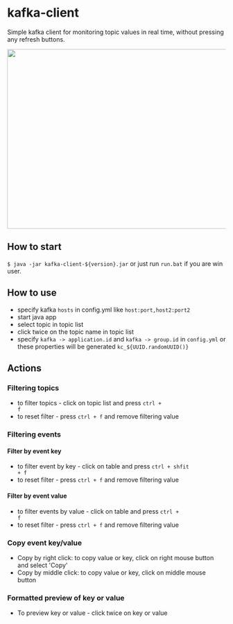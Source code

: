 # kafka-client

Simple kafka client for monitoring topic values in real time, without pressing any refresh buttons.

<img src="https://user-images.githubusercontent.com/5479948/149766027-119ab947-b72e-4a8b-ac9d-8f5f3572a6e7.png" width="610" height="414">


## How to start

`$ java -jar kafka-client-${version}.jar` or just run `run.bat` if you are win user.

## How to use

- specify kafka `hosts` in config.yml like `host:port,host2:port2`
- start java app
- select topic in topic list
- click twice on the topic name in topic list
- specify `kafka -> application.id` and  `kafka -> group.id` in `config.yml` or these properties will be generated `kc_${UUID.randomUUID()}`

## Actions

### Filtering topics

- to filter topics - click on topic list and press <code>ctrl + f</code>
- to reset filter - press <code>ctrl + f</code> and remove filtering value

### Filtering events

#### Filter by event key

- to filter event by key - click on table and press <code>ctrl + shfit + f</code>
- to reset filter - press <code>ctrl + f</code> and remove filtering value

#### Filter by event value

- to filter events by value - click on table and press <code>ctrl + f</code>
- to reset filter - press <code>ctrl + f</code> and remove filtering value

### Copy event key/value

- Copy by right click: to copy value or key, click on right mouse button and select 'Copy'
- Copy by middle click: to copy value or key, click on middle mouse button

### Formatted preview of key or value

- To preview key or value - click twice on key or value
